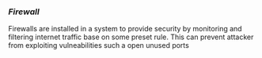 <em><h3> Firewall</h3></em>

Firewalls are installed in a system to provide security by monitoring and filtering internet traffic base on some preset rule. This can prevent attacker from exploiting vulneabilities such a open unused ports

